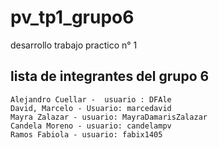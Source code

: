 # pv_tp1_grupo6
desarrollo trabajo practico n° 1

## lista de integrantes del grupo 6 
    Alejandro Cuellar -  usuario : DFAle
    David, Marcelo - Usuario: marcedavid
    Mayra Zalazar - usuario: MayraDamarisZalazar
    Candela Moreno - usuario: candelampv
    Ramos Fabiola - usuario: fabix1405
